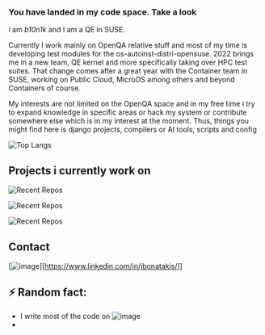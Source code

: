 ### You have landed in my code space. Take a look

i am _b10n1k_ and I am a QE in SUSE. 

Currently I work mainly on OpenQA relative stuff and most of my time is developing test modules for the os-autoinst-distri-opensuse. 2022 brings me in a new team, QE kernel and more specifically taking over HPC test suites.
That change comes after a great year with the Container team in SUSE, working on Public Cloud, MicroOS among others and beyond Containers of course.
 
My interests are not limited on the OpenQA space and in my free time i try to expand knowledge in specific areas or hack my system or contribute somewhere else which is in my interest at the moment. Thus, things you might find here is django projects, compilers or AI tools, scripts and config

![Top Langs](https://github-readme-stats.vercel.app/api/top-langs/?username=b10n1k&theme=github_dark&layout=compact&langs_count=8&hide=Makefile,Groff)

## Projects i currently work on
![Recent Repos](https://github-readme-stats.vercel.app/api/pin?username=b10n1k&repo=os-autoinst-distri-opensuse&theme=dark)

![Recent Repos](https://github-readme-stats.vercel.app/api/pin?username=b10n1k&repo=os-autoinst&theme=dark)

![Recent Repos](https://github-readme-stats.vercel.app/api/pin?username=b10n1k&repo=openQA&theme=dark)

## Contact
[![image](https://img.shields.io/badge/LinkedIn-0077B5?style=for-the-badge&logo=linkedin&logoColor=white)][https://www.linkedin.com/in/jbonatakis/]]

## ⚡ Random fact: 
- I write most of the code on ![image](https://img.shields.io/badge/Emacs-%237F5AB6.svg?&style=for-the-badge&logo=gnu-emacs&logoColor=white)
- 


<!--
**b10n1k/b10n1k** is a ✨ _special_ ✨ repository because its `README.md` (this file) appears on your GitHub profile.

Here are some ideas to get you started:

- 🔭 I’m currently working on ...
- 🌱 I’m currently learning ...
- 👯 I’m looking to collaborate on ...
- 🤔 I’m looking for help with ...
- 💬 Ask me about ...
- 📫 How to reach me: ...
- 😄 Pronouns: ...
- ⚡ Fun fact: ...
-->
